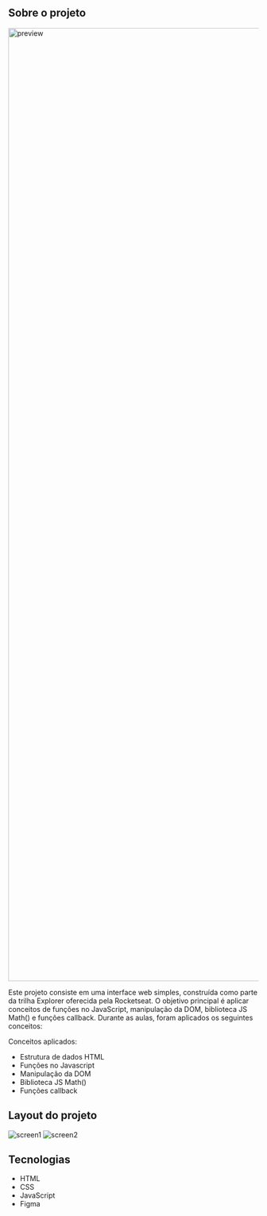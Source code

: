 ## Sobre o projeto
<img width="1920" alt="preview" src="https://github.com/marlonfrnds/jogo-da-adivinhacao/assets/115473116/3b8b3674-1c87-42f0-9a1e-e6ba4cc079d2">

<br>

Este projeto consiste em uma interface web simples, construída como parte da trilha Explorer oferecida pela Rocketseat.
O objetivo principal é aplicar conceitos de funções no JavaScript, manipulação da DOM, biblioteca JS Math() e funções callback. Durante as aulas, foram aplicados os seguintes conceitos:


 Conceitos aplicados:
* Estrutura de dados HTML
* Funções no Javascript
* Manipulação da DOM
* Biblioteca JS Math()
* Funções callback

## Layout do projeto

![screen1](https://github.com/marlonfrnds/jogo-da-adivinhacao/assets/115473116/bccc3bb2-bfb4-4498-bd1f-ec595918aff8)
![screen2](https://github.com/marlonfrnds/jogo-da-adivinhacao/assets/115473116/5bd8e43a-e661-4a6d-b161-c300f886c093)

## Tecnologias
- HTML
- CSS
- JavaScript
- Figma
